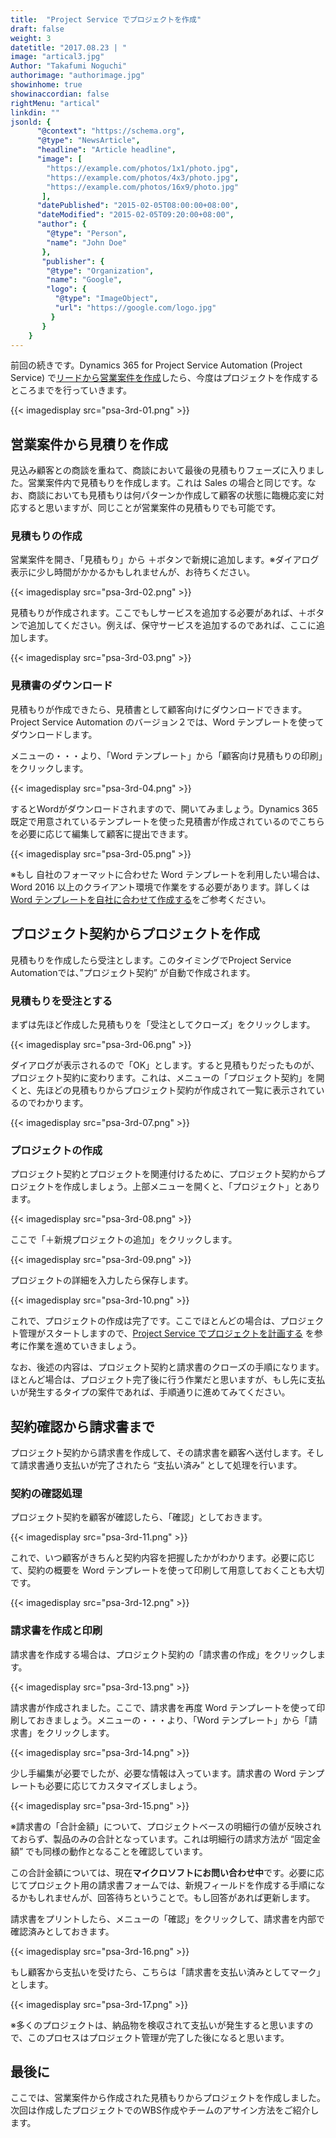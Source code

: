 ```yaml
---
title:  "Project Service でプロジェクトを作成"
draft: false
weight: 3
datetitle: "2017.08.23 | "
image: "artical3.jpg"
Author: "Takafumi Noguchi"
authorimage: "authorimage.jpg"
showinhome: true
showinaccordian: false
rightMenu: "artical"
linkdin: ""
jsonld: {
      "@context": "https://schema.org",
      "@type": "NewsArticle",
      "headline": "Article headline",
      "image": [
        "https://example.com/photos/1x1/photo.jpg",
        "https://example.com/photos/4x3/photo.jpg",
        "https://example.com/photos/16x9/photo.jpg"
       ],
      "datePublished": "2015-02-05T08:00:00+08:00",
      "dateModified": "2015-02-05T09:20:00+08:00",
      "author": {
        "@type": "Person",
        "name": "John Doe"
       },
       "publisher": {
        "@type": "Organization",
        "name": "Google",
        "logo": {
          "@type": "ImageObject",
          "url": "https://google.com/logo.jpg"
         }
       }
    }
---
```

<!-- Intro  -->
前回の続きです。Dynamics 365 for Project Service Automation (Project Service) で[リードから営業案件を作成]()したら、今度はプロジェクトを作成するところまでを行っていきます。
<!-- Image= psa-3rd-01.png -->
{{< imagedisplay src="psa-3rd-01.png" >}}


## 営業案件から見積りを作成
見込み顧客との商談を重ねて、商談において最後の見積もりフェーズに入りました。営業案件内で見積もりを作成します。これは Sales の場合と同じです。なお、商談においても見積もりは何パターンか作成して顧客の状態に臨機応変に対応すると思いますが、同じことが営業案件の見積もりでも可能です。

### 見積もりの作成
営業案件を開き、「見積もり」から ＋ボタンで新規に追加します。※ダイアログ表示に少し時間がかかるかもしれませんが、お待ちください。
<!-- Image= psa-3rd-02.png -->
{{< imagedisplay src="psa-3rd-02.png" >}}

見積もりが作成されます。ここでもしサービスを追加する必要があれば、＋ボタンで追加してください。例えば、保守サービスを追加するのであれば、ここに追加します。
<!-- Image= psa-3rd-03.png -->
{{< imagedisplay src="psa-3rd-03.png" >}}

### 見積書のダウンロード
見積もりが作成できたら、見積書として顧客向けにダウンロードできます。Project Service Automation のバージョン２では、Word テンプレートを使ってダウンロードします。

メニューの・・・より、「Word テンプレート」から「顧客向け見積もりの印刷」をクリックします。
<!-- Image= psa-3rd-04.png -->
{{< imagedisplay src="psa-3rd-04.png" >}}

するとWordがダウンロードされますので、開いてみましょう。Dynamics 365 既定で用意されているテンプレートを使った見積書が作成されているのでこちらを必要に応じて編集して顧客に提出できます。
<!-- Image= psa-3rd-05.png -->
{{< imagedisplay src="psa-3rd-05.png" >}}

※もし 自社のフォーマットに合わせた Word テンプレートを利用したい場合は、Word 2016 以上のクライアント環境で作業をする必要があります。詳しくは[ Word テンプレートを自社に合わせて作成する]()をご参考ください。

## プロジェクト契約からプロジェクトを作成
見積もりを作成したら受注とします。このタイミングでProject Service Automationでは、”プロジェクト契約” が自動で作成されます。

### 見積もりを受注とする
まずは先ほど作成した見積もりを「受注としてクローズ」をクリックします。
<!-- Image= psa-3rd-06.png -->
{{< imagedisplay src="psa-3rd-06.png" >}}

ダイアログが表示されるので「OK」とします。すると見積もりだったものが、プロジェクト契約に変わります。これは、メニューの「プロジェクト契約」を開くと、先ほどの見積もりからプロジェクト契約が作成されて一覧に表示されているのでわかります。
<!-- Image= psa-3rd-07.png -->
{{< imagedisplay src="psa-3rd-07.png" >}}

### プロジェクトの作成
プロジェクト契約とプロジェクトを関連付けるために、プロジェクト契約からプロジェクトを作成しましょう。上部メニューを開くと、「プロジェクト」とあります。
<!-- Image= psa-3rd-08.png -->
{{< imagedisplay src="psa-3rd-08.png" >}}

ここで「＋新規プロジェクトの追加」をクリックします。
<!-- Image= psa-3rd-09.png -->
{{< imagedisplay src="psa-3rd-09.png" >}}

プロジェクトの詳細を入力したら保存します。
<!-- Image= psa-3rd-10.png -->
{{< imagedisplay src="psa-3rd-10.png" >}}

これで、プロジェクトの作成は完了です。ここでほとんどの場合は、プロジェクト管理がスタートしますので、[Project Service でプロジェクトを計画する]() を参考に作業を進めていきましょう。

なお、後述の内容は、プロジェクト契約と請求書のクローズの手順になります。ほとんど場合は、プロジェクト完了後に行う作業だと思いますが、もし先に支払いが発生するタイプの案件であれば、手順通りに進めてみてください。

## 契約確認から請求書まで
プロジェクト契約から請求書を作成して、その請求書を顧客へ送付します。そして請求書通り支払いが完了されたら “支払い済み” として処理を行います。

### 契約の確認処理
プロジェクト契約を顧客が確認したら、「確認」としておきます。
<!-- Image= psa-3rd-11.png -->
{{< imagedisplay src="psa-3rd-11.png" >}}

これで、いつ顧客がきちんと契約内容を把握したかがわかります。必要に応じて、契約の概要を Word テンプレートを使って印刷して用意しておくことも大切です。
<!-- Image= psa-3rd-12.png -->
{{< imagedisplay src="psa-3rd-12.png" >}}

### 請求書を作成と印刷
請求書を作成する場合は、プロジェクト契約の「請求書の作成」をクリックします。
<!-- Image= psa-3rd-13.png -->
{{< imagedisplay src="psa-3rd-13.png" >}}

請求書が作成されました。ここで、請求書を再度 Word テンプレートを使って印刷しておきましょう。メニューの・・・より、「Word テンプレート」から「請求書」をクリックします。
<!-- Image= psa-3rd-14.png -->
{{< imagedisplay src="psa-3rd-14.png" >}}

少し手編集が必要でしたが、必要な情報は入っています。請求書の Word テンプレートも必要に応じてカスタマイズしましょう。
<!-- Image= psa-3rd-15.png -->
{{< imagedisplay src="psa-3rd-15.png" >}}

※請求書の「合計金額」について、プロジェクトベースの明細行の値が反映されておらず、製品のみの合計となっています。これは明細行の請求方法が “固定金額” でも同様の動作となることを確認しています。

この合計金額については、現在**マイクロソフトにお問い合わせ中**です。必要に応じてプロジェクト用の請求書フォームでは、新規フィールドを作成する手順になるかもしれませんが、回答待ちということで。もし回答があれば更新します。

請求書をプリントしたら、メニューの「確認」をクリックして、請求書を内部で確認済みとしておきます。
<!-- Image= psa-3rd-16.png -->
{{< imagedisplay src="psa-3rd-16.png" >}}

もし顧客から支払いを受けたら、こちらは「請求書を支払い済みとしてマーク」とします。
<!-- Image= psa-3rd-17.png -->
{{< imagedisplay src="psa-3rd-17.png" >}}

※多くのプロジェクトは、納品物を検収されて支払いが発生すると思いますので、このプロセスはプロジェクト管理が完了した後になると思います。

## 最後に
ここでは、営業案件から作成された見積もりからプロジェクトを作成しました。次回は作成したプロジェクトでのWBS作成やチームのアサイン方法をご紹介します。   
&nbsp;